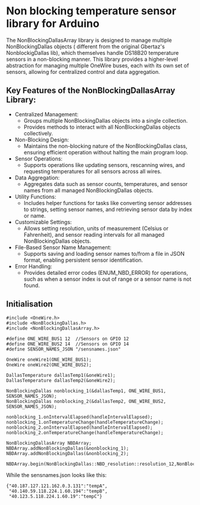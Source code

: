 # Non blocking temperature sensor library for Arduino

The NonBlockingDallasArray library is designed to manage multiple NonBlockingDallas objects ( different from the original Gbertaz's NonblockigDallas lib), which themselves handle DS18B20 temperature sensors in a non-blocking manner. This library provides a higher-level abstraction for managing multiple OneWire buses, each with its own set of sensors, allowing for centralized control and data aggregation.

## Key Features of the NonBlockingDallasArray Library:
- Centralized Management:
  - Groups multiple NonBlockingDallas objects into a single collection.
  - Provides methods to interact with all NonBlockingDallas objects collectively.
- Non-Blocking Design:
  - Maintains the non-blocking nature of the NonBlockingDallas class, ensuring efficient operation without halting the main program loop.
- Sensor Operations:
  - Supports operations like updating sensors, rescanning wires, and requesting temperatures for all sensors across all wires.
- Data Aggregation:
  - Aggregates data such as sensor counts, temperatures, and sensor names from all managed NonBlockingDallas objects.
- Utility Functions:
  - Includes helper functions for tasks like converting sensor addresses to strings, setting sensor names, and retrieving sensor data by index or name.
- Customizable Settings:
  - Allows setting resolution, units of measurement (Celsius or Fahrenheit), and sensor reading intervals for all managed NonBlockingDallas objects.
- File-Based Sensor Name Management:
  - Supports saving and loading sensor names to/from a file in JSON format, enabling persistent sensor identification.
- Error Handling:
  - Provides detailed error codes (ENUM_NBD_ERROR) for operations, such as when a sensor index is out of range or a sensor name is not found.

## Initialisation

```
#include <OneWire.h>
#include <NonBlockingDallas.h>
#include <NonBlockingDallasArray.h>

#define ONE_WIRE_BUS1 12  //Sensors on GPIO 12
#define ONE_WIRE_BUS2 14  //Sensors on GPIO 14
#define SENSOR_NAMES_JSON "/sensnames.json"

OneWire oneWire1(ONE_WIRE_BUS1);
OneWire oneWire2(ONE_WIRE_BUS2);

DallasTemperature dallasTemp1(&oneWire1);
DallasTemperature dallasTemp2(&oneWire2);

NonBlockingDallas nonblocking_1(&dallasTemp1, ONE_WIRE_BUS1, SENSOR_NAMES_JSON);
NonBlockingDallas nonblocking_2(&dallasTemp2, ONE_WIRE_BUS2, SENSOR_NAMES_JSON);

nonblocking_1.onIntervalElapsed(handleIntervalElapsed);
nonblocking_1.onTemperatureChange(handleTemperatureChange);
nonblocking_2.onIntervalElapsed(handleIntervalElapsed);
nonblocking_2.onTemperatureChange(handleTemperatureChange);

NonBlockingDallasArray NBDArray;
NBDArray.addNonBlockingDallas(&nonblocking_1);
NBDArray.addNonBlockingDallas(&nonblocking_2);

NBDArray.begin(NonBlockingDallas::NBD_resolution::resolution_12,NonBlockingDallas::NBD_unitsOfMeasure::unit_C,DEFAULT_INTERVAL,SENSOR_NAMES_JSON);

```
While the sensnames.json looks like this:
```
{"40.187.127.121.162.0.3.131":"tempA",
 "40.140.59.118.224.1.60.194":"tempB",
 "40.123.5.118.224.1.60.19":"tempC"}
```
